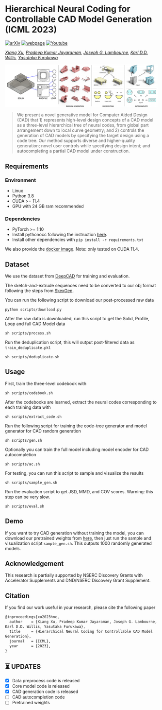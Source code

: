 # Hierarchical Neural Coding for Controllable CAD Model Generation (ICML 2023)

[![arXiv](https://img.shields.io/badge/📃-arXiv%20-red.svg)](https://arxiv.org/abs/)
[![webpage](https://img.shields.io/badge/🌐-Website%20-blue.svg)](https://hnc-cad.github.io/) 
[![Youtube](https://img.shields.io/badge/📽️-Video%20-orchid.svg)](https://www.youtube.com/)

*[Xiang Xu](https://samxuxiang.github.io/), [Pradeep Kumar Jayaraman](https://www.research.autodesk.com/people/pradeep-kumar-jayaraman/), [Joseph G. Lambourne](https://www.research.autodesk.com/people/joseph-george-lambourne/), [Karl D.D. Willis](https://www.karlddwillis.com/), [Yasutaka Furukawa](https://www.cs.sfu.ca/~furukawa/)*

![alt HNCode](resources/teaser.png)

> We present a novel generative model for
Computer Aided Design (CAD) that 1) represents high-level design concepts of a CAD model as a
three-level hierarchical tree of neural codes, from global part arrangement down to local curve geometry; and 2) controls the generation of CAD models by specifying the target design using a code tree. Our method supports diverse and higher-quality generation; novel user controls while specifying design intent; and autocompleting a partial CAD model under construction.

<!-- <p align="center">
<img src="https://github.com/threedle/GeoCode/releases/download/v.1.0.0/demo_video_chair.gif" width=250 alt="3D shape recovery"/>
<img src="https://github.com/threedle/GeoCode/releases/download/v.1.0.0/demo_video_vase.gif" width=250 alt="3D shape recovery"/>
<img src="https://github.com/threedle/GeoCode/releases/download/v.1.0.0/demo_video_table.gif" width=250 alt="3D shape recovery"/>
</p>
<p align="center">
A demo video of our program is available on our <a href="https://threedle.github.io/GeoCode/">project page</a>.
</p> -->

## Requirements

### Environment
- Linux
- Python 3.8
- CUDA >= 11.4
- GPU with 24 GB ram recommended

### Dependencies
- PyTorch >= 1.10
- Install pythonocc following the instruction [here](https://github.com/tpaviot/pythonocc-core).
- Install other dependencies with ```pip install -r requirements.txt```

We also provide the [docker image](https://hub.docker.com/r/samxuxiang/skexgen). Note: only tested on CUDA 11.4. 


## Dataset 
We use the dataset from [DeepCAD](https://github.com/ChrisWu1997/DeepCAD) for training and evaluation.

The sketch-and-extrude sequences need to be converted to our obj format following the steps from [SkexGen](https://github.com/samxuxiang/SkexGen). 

You can run the following script to download our post-processed raw data 

    python scripts/download.py


After the raw data is downloaded, run this script to get the Solid, Profile, Loop and full CAD Model data

    sh scripts/process.sh


Run the deduplication script, this will output post-filtered data as ```train_deduplicate.pkl```

    sh scripts/deduplicate.sh



## Usage
First, train the three-level codebook with

    sh scripts/codebook.sh

After the codebooks are learned, extract the neural codes corresponding to each training data with

    sh scripts/extract_code.sh


Run the following script for training the code-tree generator and model generator for CAD random generation 

    sh scripts/gen.sh

Optionally you can train the full model including model encoder for CAD autocompletion 

    sh scripts/ac.sh

For testing, you can run this script to sample and visualize the results

    sh scripts/sample_gen.sh

Run the evaluation script to get JSD, MMD, and COV scores. Warning: this step can be very slow.

    sh scripts/eval.sh

## Demo
If you want to try CAD generation without training the model, you can download our pretrained weights from [here](xxx), then just run the sample and visualization script  ```sample_gen.sh```. This outputs 1000 randomly generated models.


## Acknowledgement
This research is partially supported by NSERC Discovery Grants with Accelerator Supplements and DND/NSERC Discovery Grant Supplement.
    
## Citation
If you find our work useful in your research, please cite the following paper
```
@inproceedings{xu2023hnc,
  author    = {Xiang Xu, Pradeep Kumar Jayaraman, Joseph G. Lambourne, Karl D.D. Willis, Yasutaka Furukawa},
  title     = {Hierarchical Neural Coding for Controllable CAD Model Generation},
  journal   = {ICML},
  year      = {2023},
}
```

## :hourglass_flowing_sand: UPDATES
- [x] Data preprocess code is released
- [x] Core model code is released
- [x] CAD generation code is released
- [ ] CAD autocompletion code
- [ ] Pretrained weights